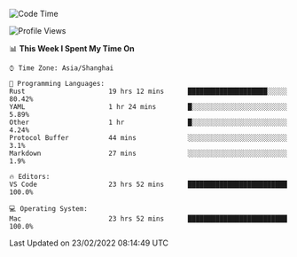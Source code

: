 <!--START_SECTION:waka-->
![Code Time](http://img.shields.io/badge/Code%20Time-1%2C021%20hrs%2035%20mins-blue)

![Profile Views](http://img.shields.io/badge/Profile%20Views-4-blue)

📊 **This Week I Spent My Time On** 

```text
⌚︎ Time Zone: Asia/Shanghai

💬 Programming Languages: 
Rust                     19 hrs 12 mins      ████████████████████░░░░░   80.42% 
YAML                     1 hr 24 mins        █░░░░░░░░░░░░░░░░░░░░░░░░   5.89% 
Other                    1 hr                █░░░░░░░░░░░░░░░░░░░░░░░░   4.24% 
Protocol Buffer          44 mins             ░░░░░░░░░░░░░░░░░░░░░░░░░   3.1% 
Markdown                 27 mins             ░░░░░░░░░░░░░░░░░░░░░░░░░   1.9%

🔥 Editors: 
VS Code                  23 hrs 52 mins      █████████████████████████   100.0%

💻 Operating System: 
Mac                      23 hrs 52 mins      █████████████████████████   100.0%

```


 Last Updated on 23/02/2022 08:14:49 UTC
<!--END_SECTION:waka-->
